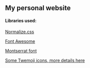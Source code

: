## My personal website

#### Libraries used:
[Normalize.css](https://necolas.github.io/normalize.css/)

[Font Awesome](https://github.com/FortAwesome/Font-Awesome)

[Montserrat font](https://github.com/JulietaUla/Montserrat)

[Some Twemoji icons, more details here](https://github.com/Hxxzii/Hxxzii.github.io/blob/main/assets/twemoji-icons/README.md)
